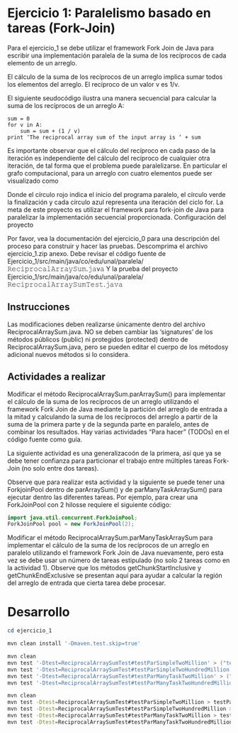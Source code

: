 # Ejercicio 1: Paralelismo basado en tareas (Fork-Join)

Para el ejercicio_1 se debe utilizar el framework Fork Join de Java para escribir una implementación paralela de la suma de los recíprocos de cada elemento de un arreglo. 

El cálculo de la suma de los recíprocos de un arreglo implica sumar todos los elementos del arreglo. El recíproco de un valor v es 1/v. 

El siguiente seudocódigo ilustra una manera secuencial para calcular la suma de los recíprocos de un arreglo A:

``` 
sum = 0
for v in A:
    sum = sum + (1 / v) 
print ‘The reciprocal array sum of the input array is ‘ + sum
```

Es importante observar que el cálculo del recíproco en cada paso de la iteración es independiente del cálculo del recíproco de cualquier otra iteración, de tal forma que el problema puede paralelizarse. En particular el grafo computacional, para un arreglo con cuatro elementos puede ser visualizado como

Donde el círculo rojo indica el inicio del programa paralelo, el círculo verde la finalización y cada círculo azul representa una iteración del ciclo for.
La meta de este proyecto es utilizar el framework para fork-join de Java para paralelizar la implementación secuencial proporcionada.
Configuración del proyecto

Por favor, vea la documentación del ejercicio_0 para una descripción del proceso para construir y hacer las pruebas.
Descomprima el archivo ejercicio_1.zip anexo. Debe revisar el código fuente de 
Ejercicio_1/src/main/java/co/edu/unal/paralela/𝚁𝚎𝚌𝚒𝚙𝚛𝚘𝚌𝚊𝚕𝙰𝚛𝚛𝚊𝚢𝚂𝚞𝚖.𝚓𝚊v𝚊
Y la prueba del proyecto
Ejercicio_1/src/main/java/co/edu/unal/paralela/𝚁𝚎𝚌𝚒𝚙𝚛𝚘𝚌𝚊𝚕𝙰𝚛𝚛𝚊𝚢𝚂𝚞𝚖𝚃𝚎𝚜𝚝.𝚓𝚊𝚟𝚊

## Instrucciones

Las modificaciones deben realizarse únicamente dentro del archivo ReciprocalArraySum.java. NO se deben cambiar las ‘signatures’ de los métodos públicos (public) ni protegidos (protected) dentro de ReciprocalArraySum.java, pero se pueden editar el cuerpo de los métodosy adicional nuevos métodos si lo considera. 

## Actividades a realizar

Modificar el método ReciprocalArraySum.parArraySum() para implementar el cálculo de la suma de los recíprocos de un arreglo utilizando el framework Fork Join de Java mediante la partición del arreglo de entrada a la mitad y calculando la suma de los recíprocos del arreglo a partir de la suma de la primera parte y de la segunda parte en paralelo, antes de combinar los resultados. Hay varias actividades “Para hacer” (TODOs) en el código fuente como guía. 

La siguiente actividad es una generalizacoón de la primera, así que ya se debe tener confianza para particionar el trabajo entre múltiples tareas Fork-Join (no solo entre dos tareas). 

Observe que para realizar esta actividad y la siguiente se puede tener una ForkjoinPool dentro de parArraySum() y de parManyTaskArraySum() para ejecutar dentro las diferentes tareas. Por ejemplo, para crear una ForkJoinPool con 2 hilosse requiere el siguiente código:

```java
import java.util.concurrent.ForkJoinPool;
ForkJoinPool pool = new ForkJoinPool(2);
```
  
Modificar el método ReciprocalArraySum.parManyTaskArraySum para implementar el cálculo de la suma de los recíprocos de un arreglo en paralelo utilizando el framework Fork Join de Java nuevamente, pero esta vez se debe usar un número de tareas estipulado (no solo 2 tareas como en la actividad 1). Observe que los métodos getChunkStartInclusive y getChunkEndExclusive se presentan aquí para ayudar a calcular la región del arreglo de entrada que cierta tarea debe procesar.

# Desarrollo

```powershell
cd ejercicio_1
```

```powershell
mvn clean install '-Dmaven.test.skip=true'
```

```powershell
mvn clean
mvn test '-Dtest=ReciprocalArraySumTest#testParSimpleTwoMillion' > ("testParSimpleTwoMillion" + [DateTimeOffset]::Now.ToUnixTimeSeconds() + ".txt")
mvn test '-Dtest=ReciprocalArraySumTest#testParSimpleTwoHundredMillion' > ("testParSimpleTwoHundredMillion" + [DateTimeOffset]::Now.ToUnixTimeSeconds() + ".txt")
mvn test '-Dtest=ReciprocalArraySumTest#testParManyTaskTwoMillion' > ("testParManyTaskTwoMillion" + [DateTimeOffset]::Now.ToUnixTimeSeconds() + ".txt")
mvn test '-Dtest=ReciprocalArraySumTest#testParManyTaskTwoHundredMillion' > ("testPartestParManyTaskTwoHundredMillionManyTaskTwoMillion" + [DateTimeOffset]::Now.ToUnixTimeSeconds() + ".txt")
```

```bash
mvn clean
mvn test -Dtest=ReciprocalArraySumTest#testParSimpleTwoMillion > testParSimpleTwoMillion$(date +%s).txt
mvn test -Dtest=ReciprocalArraySumTest#testParSimpleTwoHundredMillion > testParSimpleTwoHundredMillion$(date +%s).txt
mvn test -Dtest=ReciprocalArraySumTest#testParManyTaskTwoMillion > testParManyTaskTwoMillion$(date +%s).txt
mvn test -Dtest=ReciprocalArraySumTest#testParManyTaskTwoHundredMillion > testParManyTaskTwoHundredMillion$(date +%s).txt
```

```powershell
``` 